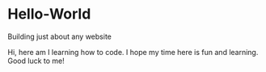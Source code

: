 # Hello-World
Building just about any website

Hi, here am I learning how to code. I hope my time here is fun and learning. Good luck to me!
